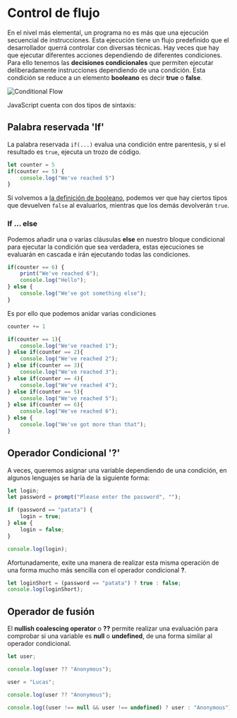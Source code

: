 # Control de flujo

En el nivel más elemental, un programa no es más que una ejecución secuencial de instrucciones. Esta ejecución tiene un flujo predefinido que el desarrollador querrá controlar con diversas técnicas.
Hay veces que hay que ejecutar diferentes acciones dependiendo de diferentes condiciones. Para ello tenemos las **decisiones condicionales** que permiten ejecutar deliberadamente instrucciones dependiendo de una condición.
Esta condición se reduce a un elemento **booleano** es decir **true** o **false**.

![Conditional Flow](/meta/0_11_conditional.png)

JavaScript cuenta con dos tipos de sintaxis:

## Palabra reservada 'If'

La palabra reservada `if(...)` evalua una condición entre parentesis, y si el resultado es `true`, ejecuta un trozo de código.

```javascript
let counter = 5
if(counter == 5) {
    console.log("We've reached 5")
}
```

Si volvemos a [la definición de booleano](/beginner/4_tipos_datos/README.md#boolean), podemos ver que hay ciertos tipos que devuelven `false` al evaluarlos, mientras que los demás devolverán `true`.

### If ... else

Podemos añadir una o varias cláusulas **else** en nuestro bloque condicional para ejecutar la condición que sea verdadera, estas ejecuciones se evaluarán en cascada e irán ejecutando todas las condiciones.

```javascript
if(counter == 6) {
    print("We've reached 6");
    console.log("Hello");
} else {
    console.log("We've got something else");
}
```

Es por ello que podemos anidar varias condiciones

```javascript
counter += 1

if(counter == 1){
    console.log("We've reached 1");
} else if(counter == 2){
    console.log("We've reached 2");
} else if(counter == 3){
    console.log("We've reached 3");
} else if(counter == 4){
    console.log("We've reached 4");
} else if(counter == 5){
    console.log("We've reached 5");
} else if(counter == 6){
    console.log("We've reached 6");
} else {
    console.log("We've got more than that");
}
```

## Operador Condicional '?'

A veces, queremos asignar una variable dependiendo de una condición, en algunos lenguajes se haría de la siguiente forma:

```javascript
let login;
let password = prompt("Please enter the password", "");

if (password == "patata") {
    login = true;
} else {
    login = false;
}

console.log(login);
```

Afortunadamente, exite una manera de realizar esta misma operación de una forma mucho más sencilla con el operador condicional **?**.

```javascript
let loginShort = (password == "patata") ? true : false;
console.log(loginShort);
```

## Operador de fusión

El **nullish coalescing operator** o **??** permite realizar una evaluación para comprobar si una variable es **null** o **undefined**, de una forma similar al operador condicional.

```javascript
let user;

console.log(user ?? "Anonymous");

user = "Lucas";

console.log(user ?? "Anonymous");

console.log((user !== null && user !== undefined) ? user : "Anonymous");
```
